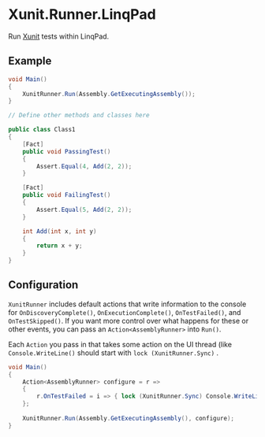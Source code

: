 # Xunit.Runner.LinqPad

Run [Xunit](https://xunit.github.io/) tests within LinqPad.

## Example

```csharp
void Main()
{
	XunitRunner.Run(Assembly.GetExecutingAssembly());
}

// Define other methods and classes here

public class Class1
{
	[Fact]
	public void PassingTest()
	{
		Assert.Equal(4, Add(2, 2));
	}

	[Fact]
	public void FailingTest()
	{
		Assert.Equal(5, Add(2, 2));
	}

	int Add(int x, int y)
	{
		return x + y;
	}
}
```

## Configuration

`XunitRunner` includes default actions that write information to the console for `OnDiscoveryComplete()`, `OnExecutionComplete()`, `OnTestFailed()`, and `OnTestSkipped()`. If you want more control over what happens for these or other events, you can pass an `Action<AssemblyRunner>` into `Run()`.

Each `Action` you pass in that takes some action on the UI thread (like `Console.WriteLine()` should start with `lock (XunitRunner.Sync)` .

```csharp
void Main()
{
    Action<AssemblyRunner> configure = r =>
    {
        r.OnTestFailed = i => { lock (XunitRunner.Sync) Console.WriteLine("BIG FAIL"); };
    };
    
    XunitRunner.Run(Assembly.GetExecutingAssembly(), configure);
}
```

